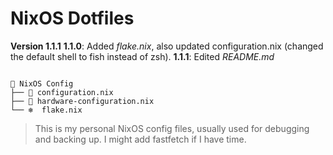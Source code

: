                                                                                                                               
                                                                                                                              
# NixOS Dotfiles

**Version 1.1.1**
**1.1.0**: Added *flake.nix*, also updated configuration.nix (changed the default shell to fish instead of zsh).
**1.1.1**: Edited *README.md*
```

📂 NixOS Config
├── 🌿 configuration.nix
├── 🌿 hardware-configuration.nix
└── ❄️  flake.nix
```

> This is my personal NixOS config files, usually used for debugging and backing up. I might add fastfetch if I have time.
